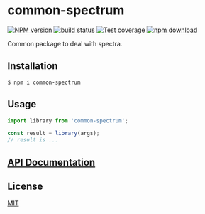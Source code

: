 # common-spectrum

[![NPM version][npm-image]][npm-url]
[![build status][ci-image]][ci-url]
[![Test coverage][codecov-image]][codecov-url]
[![npm download][download-image]][download-url]

Common package to deal with spectra.

## Installation

`$ npm i common-spectrum`

## Usage

```js
import library from 'common-spectrum';

const result = library(args);
// result is ...
```

## [API Documentation](https://cheminfo.github.io/common-spectrum/)

## License

[MIT](./LICENSE)

[npm-image]: https://img.shields.io/npm/v/common-spectrum.svg
[npm-url]: https://www.npmjs.com/package/common-spectrum
[ci-image]: https://github.com/cheminfo/common-spectrum/workflows/Node.js%20CI/badge.svg?branch=master
[ci-url]: https://github.com/cheminfo/common-spectrum/actions?query=workflow%3A%22Node.js+CI%22
[codecov-image]: https://img.shields.io/codecov/c/github/cheminfo/common-spectrum.svg
[codecov-url]: https://codecov.io/gh/cheminfo/common-spectrum
[download-image]: https://img.shields.io/npm/dm/common-spectrum.svg
[download-url]: https://www.npmjs.com/package/common-spectrum
